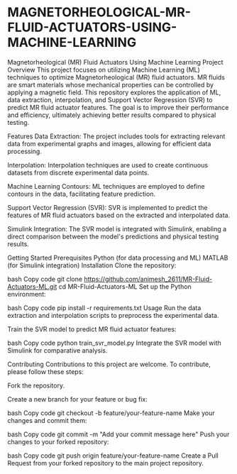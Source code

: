 # MAGNETORHEOLOGICAL-MR-FLUID-ACTUATORS-USING-MACHINE-LEARNING

Magnetorheological (MR) Fluid Actuators Using Machine Learning
Project Overview
This project focuses on utilizing Machine Learning (ML) techniques to optimize Magnetorheological (MR) fluid actuators. MR fluids are smart materials whose mechanical properties can be controlled by applying a magnetic field. This repository explores the application of ML, data extraction, interpolation, and Support Vector Regression (SVR) to predict MR fluid actuator features. The goal is to improve their performance and efficiency, ultimately achieving better results compared to physical testing.

Features
Data Extraction: The project includes tools for extracting relevant data from experimental graphs and images, allowing for efficient data processing.

Interpolation: Interpolation techniques are used to create continuous datasets from discrete experimental data points.

Machine Learning Contours: ML techniques are employed to define contours in the data, facilitating feature prediction.

Support Vector Regression (SVR): SVR is implemented to predict the features of MR fluid actuators based on the extracted and interpolated data.

Simulink Integration: The SVR model is integrated with Simulink, enabling a direct comparison between the model's predictions and physical testing results.

Getting Started
Prerequisites
Python (for data processing and ML)
MATLAB (for Simulink integration)
Installation
Clone the repository:

bash
Copy code
git clone https://github.com/animesh_2611/MR-Fluid-Actuators-ML.git
cd MR-Fluid-Actuators-ML
Set up the Python environment:

bash
Copy code
pip install -r requirements.txt
Usage
Run the data extraction and interpolation scripts to preprocess the experimental data.

Train the SVR model to predict MR fluid actuator features:

bash
Copy code
python train_svr_model.py
Integrate the SVR model with Simulink for comparative analysis.

Contributing
Contributions to this project are welcome. To contribute, please follow these steps:

Fork the repository.

Create a new branch for your feature or bug fix:

bash
Copy code
git checkout -b feature/your-feature-name
Make your changes and commit them:

bash
Copy code
git commit -m "Add your commit message here"
Push your changes to your forked repository:

bash
Copy code
git push origin feature/your-feature-name
Create a Pull Request from your forked repository to the main project repository.

